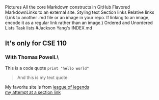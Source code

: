 Pictures
All the core Markdown constructs in GitHub Flavored MarkdownLinks to an external site.
Styling text
Section links
Relative links (Link to another .md file or an image in your repo. If linking to an image, encode it as a regular link rather than an image.)
Ordered and Unordered Lists
Task lists
#Jackson Yang's INDEX.md
## It's only for CSE 110
### With Thomas Powell.\
This is a code quote ```print "hello world"```
>And this is my text quote

My favorite site is from [league of legends](https://www.op.gg)\
[my attempt at a section link](/README.md)

